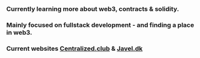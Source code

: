 ###  Currently learning more about web3, contracts & solidity.
###  Mainly focused on fullstack development - and finding a place in web3.
###  Current websites [Centralized.club](https://centralized.club) & [Javel.dk](http://javel.dk)
